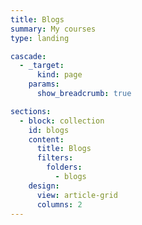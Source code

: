 ```yaml
---
title: Blogs
summary: My courses
type: landing

cascade:
  - _target:
      kind: page
    params:
      show_breadcrumb: true

sections:
  - block: collection
    id: blogs
    content:
      title: Blogs
      filters:
        folders:
          - blogs
    design:
      view: article-grid
      columns: 2
---
```

